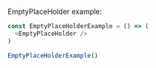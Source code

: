 EmptyPlaceHolder example:

```js
const EmptyPlaceHolderExample = () => (
  <EmptyPlaceHolder />
)

EmptyPlaceHolderExample()
```